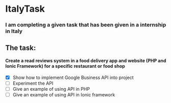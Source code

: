# ItalyTask
### I am completing a given task that has been given in a internship in Italy
## The task: 
#### Create a read reviews system in a food delivery app and website (PHP and Ionic Framework) for a specific restaurant or food shop
- [x] Show how to implement Google Business API into project
- [ ] Experiment the API
- [ ] Give an example of using API in PHP
- [ ] Give an example of using API in Ionic framework

